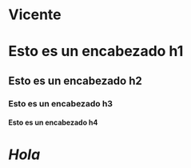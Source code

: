 # Vicente
# Esto es un encabezado h1
## Esto es un encabezado h2
### Esto es un encabezado h3
#### Esto es un encabezado h4
# *Hola*

